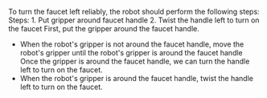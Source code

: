 To turn the faucet left reliably, the robot should perform the following steps:
   Steps: 1. Put gripper around faucet handle  2. Twist the handle left to turn on the faucet
   First, put the gripper around the faucet handle.
   - When the robot's gripper is not around the faucet handle, move the robot's gripper until the robot's gripper is around the faucet handle
   Once the gripper is around the faucet handle, we can turn the handle left to turn on the faucet.
   - When the robot's gripper is around the faucet handle, twist the handle left to turn on the faucet.